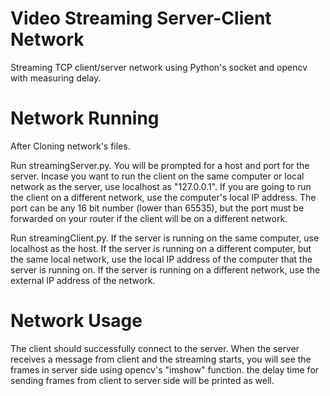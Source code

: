 # Video Streaming Server-Client Network 
Streaming TCP client/server network using Python's socket and opencv with measuring delay.

# Network Running 
After Cloning network's files.

Run streamingServer.py. You will be prompted for a host and port for the server. Incase you want to run the client on the same computer or local network as the server, use localhost as "127.0.0.1". If you are going to run the client on a different network, use the computer's local IP address. The port can be any 16 bit number (lower than 65535), but the port must be forwarded on your router if the client will be on a different network.

Run streamingClient.py. If the server is running on the same computer, use localhost as the host. If the server is running on a different computer, but the same local network, use the local IP address of the computer that the server is running on. If the server is running on a different network, use the external IP address of the network.

# Network Usage
The client should successfully connect to the server. When the server receives a message from client and the streaming starts, you will see the frames in server side using opencv's "imshow" function. the delay time for sending frames from client to server side will be printed as well.
